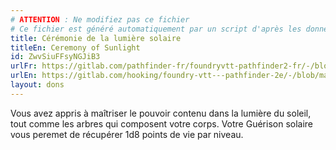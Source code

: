 ```yaml
---
# ATTENTION : Ne modifiez pas ce fichier
# Ce fichier est généré automatiquement par un script d'après les données du module Foundry VTT officiel et de sa traduction
title: Cérémonie de la lumière solaire
titleEn: Ceremony of Sunlight
id: ZwvSiuFFsyNGJiB3
urlFr: https://gitlab.com/pathfinder-fr/foundryvtt-pathfinder2-fr/-/blob/master/data/feats/ZwvSiuFFsyNGJiB3.htm
urlEn: https://gitlab.com/hooking/foundry-vtt---pathfinder-2e/-/blob/master/packs/data/feats.db/ceremony-of-sunlight.json
layout: dons
---
```

Vous avez appris à maîtriser le pouvoir contenu dans la lumière du soleil, tout comme les arbres qui composent votre corps. Votre Guérison solaire vous peremet de récupérer 1d8 points de vie par niveau.
